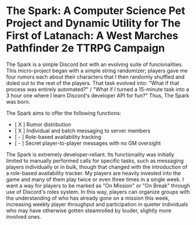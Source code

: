 # The Spark: A Computer Science Pet Project and Dynamic Utility for The First of Latanach: A West Marches Pathfinder 2e TTRPG Campaign
The Spark is a simple Discord bot with an evolving suite of funcionalities. This micro-project began with a simple string randomizer; players gave me four rumors each about their characters that I then randomly shuffled and doled out to the rest of the players. That task evolved into: "What if that process was entirely automated?" / "What if I turned a 15-minute task into a 3 hour one where I learn Discord's developer API for fun?" Thus, The Spark was born.

The Spark aims to offer the following functions:
- [ X ] Rumor distribution
- [ X ] Individual and batch messaging to server members
- [ - ] Role-based availability tracking
- [ - ] Secret player-to-player messages with no GM oversight

The Spark is extremely developer-reliant. Its functionality was initially limited to manually performed calls for specific tasks, such as messaging players individually or in bulk, though that changed with the introduction of a role-based availability tracker. My players are heavily invested into the game and many of them play twice or even three times in a single week. I want a way for players to be marked as "On Mission" or "On Break" through use of Discord's roles system. In this way, players can organize groups with the understanding of who has already gone on a mission this week, increasing weekly player throughput and participation in quieter individuals who may have otherwise gotten steamrolled by louder, slightly more involved ones.
